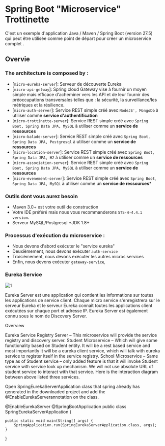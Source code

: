 # Spring Boot "Microservice" Trottinette

C'est un exemple d'application Java / Maven / Spring Boot (version 27.5) qui peut être utilisée comme point de départ pour créer un microservice complet .

## Overvie
### The architecture is composed by :

   * [`micro-eureka-server`]: Serveur de découverte Eureka
   * [`micro-api-getway`]: Spring cloud  Gateway vise à fournir un moyen simple mais efficace d'acheminer vers les API et de leur fournir des préoccupations         transversales telles que : la sécurité, la surveillance/les métriques et la résilience. 
   * [`micro-auth-server`]: Service REST simple créé avec `NodeJS', MongoDb` à utiliser comme **service d'authentification**
   * [`micro-trottinette-server`]: Service REST simple créé avec `Spring Boot, Spring Data JPA, MySQL` à utiliser comme un **service de ressources**
   * [`micro-balade-server`]: Service REST simple créé avec `Spring Boot, Spring Data JPA, Postgresql` à utiliser comme un **service de ressources**
   * [`micro-location-server`]: Service REST simple créé avec `Spring Boot, Spring Data JPA, H2` à utiliser comme un **service de ressources**
   * [`micro-association-server`]: Service REST simple créé avec `Spring Boot, Spring Data JPA, MySQL` à utiliser comme un **service de ressources**
   * [`micro-evenement-server`]: Service REST simple créé avec `Spring Boot, Spring Data JPA, MySQL` à utiliser comme un **service de ressources***
   
### Outils dont vous aurez besoin

* Maven 3.0+ est votre outil de construction
* Votre IDE préféré mais nous vous recommanderons `STS-4-4.4.1 version`.
* Serveur MySQL/Postgresql
*JDK 1.8+

### Processus d'exécution du microservice :

- Nous devons d'abord exécuter le "service eureka"
- Deuxièmement, nous devons exécuter `auth-service`
- Troisièmement, nous devons exécuter les autres micros services 
- Enfin, nous devons exécuter `gateway-service`, 

### Eureka Service


![1](https://howtodoinjava.com/wp-content/uploads/2017/07/eureka_console_without_anyClient.jpg)

Eureka Server est une application qui contient les informations sur toutes les applications de service client. Chaque micro service s'enregistrera sur le serveur Eureka et le serveur Eureka connaît toutes les applications client exécutées sur chaque port et adresse IP. Eureka Server est également connu sous le nom de Discovery Server.

Overview

Eureka Service Registry Server – This microservice will provide the service registry and discovery server.
Student Microservice – Which will give some functionality based on Student entity. It will be a rest based service and most importantly it will be a eureka client service, which will talk with eureka service to register itself in the service registry.
School Microservice – Same type as of Student service – only added feature is that it will invoke Student service with service look up mechanism. We will not use absolute URL of student service to interact with that service.
Here is the interaction diagram between above listed three services.


Open SpringEurekaServerApplication class that spring already has generated in the downloaded project and add the @EnableEurekaServerannotation on the class.




@EnableEurekaServer
@SpringBootApplication
public class SpringEurekaServerApplication {
  
    public static void main(String[] args) {
        SpringApplication.run(SpringEurekaServerApplication.class, args);
    }
}
